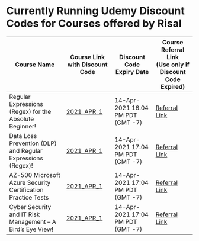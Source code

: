 # Currently Running Udemy Discount Codes for Courses offered by Risal

Course Name | Course Link with Discount Code | Discount Code Expiry Date | Course Referral Link<br /> (Use only if Discount Code Expired)
----------- | ------------------------------ | ------------------------- | ----------------------------------------------------------
Regular Expressions (Regex) for the Absolute Beginner! | [2021_APR_1](https://www.udemy.com/course/regular-expressions-regex-for-the-absolute-beginner/?couponCode=2021_APR_1) | 14-Apr-2021 16:04 PM PDT (GMT -7) | [Referral Link](https://www.udemy.com/course/regular-expressions-regex-for-the-absolute-beginner/?referralCode=2084FD070990DB00B4C8)
Data Loss Prevention (DLP) and Regular Expressions (Regex)! | [2021_APR_1](https://www.udemy.com/course/data-loss-prevention-dlp-in-the-enterprise/?couponCode=2021_APR_1) | 14-Apr-2021 17:04 PM PDT (GMT -7) | [Referral Link](https://www.udemy.com/course/data-loss-prevention-dlp-in-the-enterprise/?referralCode=452A5AF28B9079FB2E7C)
AZ-500 Microsoft Azure Security Certification Practice Tests | [2021_APR_1](https://www.udemy.com/course/az-500-microsoft-azure-security-certification-practice-tests-latest/?couponCode=2021_APR_1) | 14-Apr-2021 17:04 PM PDT (GMT -7) | [Referral Link](https://www.udemy.com/course/az-500-microsoft-azure-security-certification-practice-tests-latest/?referralCode=E5533D48ADFCB2A338A5)
Cyber Security and IT Risk Management – A Bird’s Eye View! | [2021_APR_1](https://www.udemy.com/course/cyber-security-and-it-risk-management-in-the-enterprise/?couponCode=2021_APR_1) | 14-Apr-2021 17:04 PM PDT (GMT -7) | [Referral Link](https://www.udemy.com/course/cyber-security-and-it-risk-management-in-the-enterprise/?referralCode=623C85DD811E92E81FCC)

